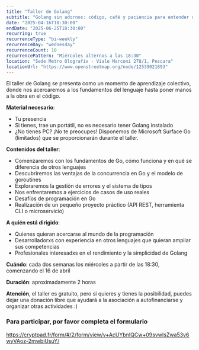 ```yaml
---
title: "Taller de Golang"
subtitle: "Golang sin adornos: código, café y paciencia para entender qué son estas goroutines"
date: "2025-04-16T18:30:00"
endDate: "2025-06-25T18:30:00"
recurring: true
recurrenceType: "bi-weekly"
recurrenceDay: "wednesday"
recurrenceCount: 10
recurrencePattern: "Miércoles alternos a las 18:30"
location: "Sede Metro Olografix - Viale Marconi 278/1, Pescara"
locationUrl: "https://www.openstreetmap.org/node/12539021893"
---
```


El taller de Golang se presenta como un momento de aprendizaje colectivo, donde nos acercaremos a los fundamentos del lenguaje hasta poner manos a la obra en el código.

**Material necesario**:

- Tu presencia
- Si tienes, trae un portátil, no es necesario tener Golang instalado
- ¿No tienes PC? ¡No te preocupes! Disponemos de Microsoft Surface Go (limitados) que se proporcionarán durante el taller.

**Contenidos del taller**:

- Comenzaremos con los fundamentos de Go, cómo funciona y en qué se diferencia de otros lenguajes
- Descubriremos las ventajas de la concurrencia en Go y el modelo de goroutines
- Exploraremos la gestión de errores y el sistema de tipos
- Nos enfrentaremos a ejercicios de casos de uso reales
- Desafíos de programación en Go
- Realización de un pequeño proyecto práctico (API REST, herramienta CLI o microservicio)

**A quién está dirigido**:
- Quienes quieran acercarse al mundo de la programación
- Desarrolladorxs con experiencia en otros lenguajes que quieran ampliar sus competencias
- Profesionales interesadxs en el rendimiento y la simplicidad de Golang

**Cuándo**: cada dos semanas los miércoles a partir de las 18:30, comenzando el 16 de abril

**Duración**: aproximadamente 2 horas

**Atención**, el taller es gratuito, pero si quieres y tienes la posibilidad, puedes dejar una donación libre que ayudará a la asociación a autofinanciarse y organizar otras actividades :)

### Para participar, por favor completa el formulario

https://cryptpad.fr/form/#/2/form/view/v+AcUYbnIQCw+09svwIsZwa53v6wyVAoz-2mwbiUsuY/